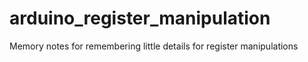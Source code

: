 # arduino_register_manipulation
Memory notes for remembering little details for register manipulations

